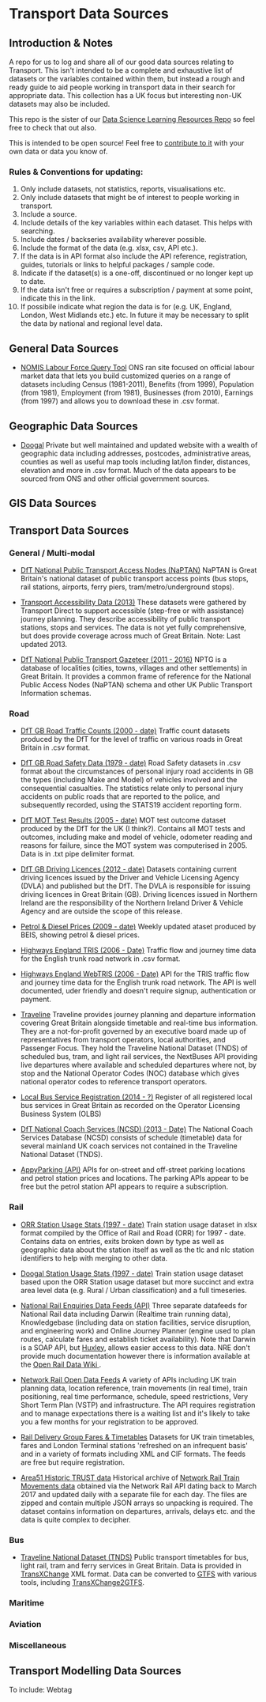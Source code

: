 # Transport Data Sources

## Introduction & Notes

A repo for us to log and share all of our good data sources relating to Transport. This isn't intended to be a complete and exhaustive list of datasets or the variables contained within them, but instead a rough and ready guide to aid people working in transport data in their search for appropriate data. This collection has a UK focus but interesting non-UK datasets may also be included.

This repo is the sister of our [Data Science Learning Resources Repo](https://github.com/departmentfortransport/ds-learning-resources) so feel free to check that out also.

This is intended to be open source! Feel free to [contribute to it](https://akrabat.com/the-beginners-guide-to-contributing-to-a-github-project/) with your own data or data you know of.

### Rules & Conventions for updating:

1. Only include datasets, not statistics, reports, visualisations etc.
2. Only include datasets that might be of interest to people working in transport.
3. Include a source. 
4. Include details of the key variables within each dataset. This helps with searching.
5. Include dates / backseries availability wherever possible.
6. Include the format of the data (e.g. xlsx, csv, API etc.).
7. If the data is in API format also include the API reference, registration, guides, tutorials or links to helpful packages / sample code.
8. Indicate if the dataset(s) is a one-off, discontinued or no longer kept up to date.
9. If the data isn't free or requires a subscription / payment at some point, indicate this in the link.
10. If possibile indicate what region the data is for (e.g. UK, England, London, West Midlands etc.) etc. In future it may be necessary to split the data by national and regional level data.

## General Data Sources

* [NOMIS Labour Force Query Tool](https://www.nomisweb.co.uk/query/select/getdatasetbytheme.asp?opt=3&theme=&subgrp=) ONS ran site focused on official labour market data that lets you build customized queries on a range of datasets including Census (1981-2011), Benefits (from 1999), Population (from 1981), Employment (from 1981), Businesses (from 2010), Earnings (from 1997) and allows you to download these in .csv format.

## Geographic Data Sources

* [Doogal](https://www.doogal.co.uk/) Private but well maintained and updated website with a wealth of geographic data including addresses, postcodes, administrative areas, counties as well as useful map tools including lat/lon finder, distances, elevation and more in .csv format. Much of the data appears to be sourced from ONS and other official government sources.

## GIS Data Sources

## Transport Data Sources

### General / Multi-modal

* [DfT National Public Transport Access Nodes (NaPTAN)](https://data.gov.uk/dataset/naptan) NaPTAN is Great Britain's national dataset of public transport access points (bus stops, rail stations, airports, ferry piers, tram/metro/underground stops).

* [Transport Accessibility Data (2013)](https://data.gov.uk/dataset/141f53ae-b285-4e10-a214-6dfe4004ad14/transport-accessibility-data) These datasets were gathered by Transport Direct to support accessible (step-free or with assistance) journey planning. They describe accessibility of public transport stations, stops and services. The data is not yet fully comprehensive, but does provide coverage across much of Great Britain. Note: Last updated 2013.

* [DfT National Public Transport Gazeteer (2011 - 2016)](https://data.gov.uk/dataset/nptg) NPTG is a database of localities (cities, towns, villages and other settlements) in Great Britain. It provides a common frame of reference for the National Public Access Nodes (NaPTAN) schema and other UK Public Transport Information schemas.

### Road

* [DfT GB Road Traffic Counts (2000 - date)](https://www.dft.gov.uk/traffic-counts/download.php) Traffic count datasets produced by the DfT for the level of traffic on various roads in Great Britain in .csv format.

* [DfT GB Road Safety Data (1979 - date)](https://data.gov.uk/dataset/cb7ae6f0-4be6-4935-9277-47e5ce24a11f/road-safety-data) Road Safety datasets in .csv format about the circumstances of personal injury road accidents in GB the types (including Make and Model) of vehicles involved and the consequential casualties. The statistics relate only to personal injury accidents on public roads that are reported to the police, and subsequently recorded, using the STATS19 accident reporting form.

* [DfT MOT Test Results (2005 - date)](https://data.gov.uk/dataset/e3939ef8-30c7-4ca8-9c7c-ad9475cc9b2f/anonymised-mot-tests-and-results) MOT test outcome dataset produced by the DfT for the UK (I think?). Contains all MOT tests and outcomes, including make and model of vehicle, odometer reading and reasons for failure, since the MOT system was computerised in 2005. Data is in .txt pipe delimiter format.

* [DfT GB Driving Licences (2012 - date)](https://data.gov.uk/dataset/d0be1ed2-9907-4ec4-b552-c048f6aec16a/gb-driving-licence-data) Datasets containing current driving licences issued by the Driver and Vehicle Licensing Agency (DVLA) and published but the DfT. The DVLA is responsible for issuing driving licences in Great Britain (GB). Driving licences issued in Northern Ireland are the responsibility of the Northern Ireland Driver & Vehicle Agency and are outside the scope of this release.

* [Petrol & Diesel Prices (2009 - date)](https://data.gov.uk/dataset/c174a981-b0f2-4b39-adc0-1d0a27a7d8c9/petrol-and-diesel-prices) Weekly updated ataset produced by BEIS, showing petrol & diesel prices.

* [Highways England TRIS (2006 - Date)](http://tris.highwaysengland.co.uk/) Traffic flow and journey time data for the English trunk road network in .csv format.

* [Highways England WebTRIS (2006 - Date)](http://webtris.highwaysengland.co.uk/api/swagger/ui/index)  API for the TRIS traffic flow and journey time data for the English trunk road network. The API is well documented, uder friendly and doesn't require signup, authentication or payment.

* [Traveline](https://www.travelinedata.org.uk/) Traveline provides journey planning and departure information covering Great Britain alongside timetable and real-time bus information. They are a not-for-profit governed by an executive board made up of representatives from transport operators, local authorities, and Passenger Focus. They hold the Traveline National Dataset (TNDS) of scheduled bus, tram, and light rail services, the NextBuses API providing live departures where available and scheduled departures where not, by stop and the National Operator Codes (NOC) database which gives national operator codes to reference transport operators.

* [Local Bus Service Registration (2014 - ?)](https://data.gov.uk/dataset/local-bus-service-registration) Register of all registered local bus services in Great Britain as recorded on the Operator Licensing Business System (OLBS) 

* [DfT National Coach Services (NCSD) (2013 - Date)](https://data.gov.uk/dataset/national-coach-services) The National Coach Services Database (NCSD) consists of schedule (timetable) data for several mainland UK coach services not contained in the Traveline National Dataset (TNDS).


* [AppyParking (API)](https://appyparking.com/develop/) APIs for on-street and off-street parking locations and petrol station prices and locations. The parking APIs appear to be free but the petrol station API appears to require a subscription.

### Rail

* [ORR Station Usage Stats (1997 - date)](http://orr.gov.uk/statistics/published-stats/station-usage-estimates) Train station usage dataset in xlsx format compiled by the Office of Rail and Road (ORR) for 1997 - date. Contains data on entries, exits broken down by type as well as geographic data about the station itself as well as the tlc and nlc station identifiers to help with merging to other data. 

* [Doogal Station Usage Stats (1997 - date)](https://www.doogal.co.uk/UkStations.php) Train station usage dataset based upon the ORR Station usage dataset but more succinct and extra area level data (e.g. Rural / Urban classification) and a full timeseries.

* [National Rail Enquiries Data Feeds (API)](http://www.nationalrail.co.uk/46391.aspx) Three separate datafeeds for National Rail data including Darwin (Realtime train running data), Knowledgebase (including data on station facilities, service disruption, and engineering work) and Online Journey Planner (engine used to plan routes, calculate fares and establish ticket availability). Note that Darwin is a SOAP API, but [Huxley](https://github.com/jpsingleton/Huxley), allows easier access to this data. NRE don't provide much documentation however there is information available at the [Open Rail Data Wiki ](https://wiki.openraildata.com/index.php/Main_Page).

* [Network Rail Open Data Feeds](https://www.networkrail.co.uk/who-we-are/transparency-and-ethics/transparency/open-data-feeds/) A variety of APIs including UK train planning data, location reference, train movements (in real time), train positioning, real time performance, schedule, speed restrictions, Very Short Term Plan (VSTP) and infrastructure.  The API requires registration and to manage expectations there is a waiting list and it's likely to take you a few months for your registration to be approved.

* [Rail Delivery Group Fares & Timetables](http://data.atoc.org/data-download) Datasets for UK train timetables, fares and London Terminal stations 'refreshed on an infrequent basis' and in a variety of formats including XML and CIF formats. The feeds are free but require registration.

* [Area51 Historic TRUST data](https://cdn.area51.onl/archive/rail/trust/index.html) Historical archive of [Network Rail Train Movements data](https://wiki.openraildata.com/index.php/Train_Movements) obtained via the Network Rail API dating back to March 2017 and updated daily with a separate file for each day. The files are zipped and contain multiple JSON arrays so unpacking is required. The dataset contains information on departures, arrivals, delays etc. and the data is quite complex to decipher.


### Bus

* [Traveline National Dataset (TNDS)](https://www.travelinedata.org.uk/traveline-open-data/traveline-national-dataset/) Public transport timetables for bus, light rail, tram and ferry services in Great Britain. Data is provided in [TransXChange](https://www.gov.uk/government/collections/transxchange) XML format. Data can be converted to [GTFS](https://en.wikipedia.org/wiki/General_Transit_Feed_Specification) with various tools, including [TransXChange2GTFS](https://github.com/danbillingsley/TransXChange2GTFS).


### Maritime


### Aviation


### Miscellaneous



## Transport Modelling Data Sources

To include: Webtag
